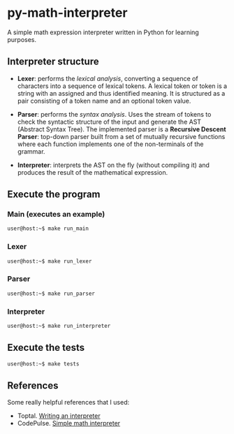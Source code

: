 # py-math-interpreter
A simple math expression interpreter written in Python for learning purposes.

## Interpreter structure
- **Lexer**: performs the *lexical analysis*, converting a sequence of characters into a sequence of lexical tokens. A lexical token or token is a string with an assigned and thus identified meaning. It is structured as a pair consisting of a token name and an optional token value.

- **Parser**: performs the *syntax analysis*. Uses the stream of tokens to check the syntactic structure of the input and generate the AST (Abstract Syntax Tree). The implemented parser is a **Recursive Descent Parser**: top-down parser built from a set of mutually recursive functions where each function implements one of the non-terminals of the grammar.

- **Interpreter**: interprets the AST on the fly (without compiling it) and produces the result of the mathematical expression.

## Execute the program
### Main (executes an example)
```bash
user@host:~$ make run_main
```

### Lexer
```bash
user@host:~$ make run_lexer
```

### Parser
```bash
user@host:~$ make run_parser
```

### Interpreter
```bash
user@host:~$ make run_interpreter
```

## Execute the tests
```bash
user@host:~$ make tests
```

## References
Some really helpful references that I used:
- Toptal. [Writing an interpreter](https://www.toptal.com/scala/writing-an-interpreter)
- CodePulse. [Simple math interpreter](https://www.youtube.com/playlist?list=PLZQftyCk7_Sdu5BFaXB_jLeJ9C78si5_3)
